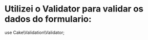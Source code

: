 <h1>Utilizei o Validator para validar os dados do formulario:</h1> 

<p>use Cake\Validation\Validator;</p>